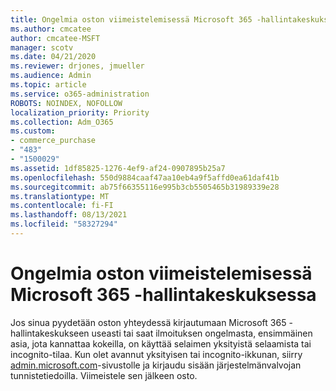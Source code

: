 ```yaml
---
title: Ongelmia oston viimeistelemisessä Microsoft 365 -hallintakeskuksessa
ms.author: cmcatee
author: cmcatee-MSFT
manager: scotv
ms.date: 04/21/2020
ms.reviewer: drjones, jmueller
ms.audience: Admin
ms.topic: article
ms.service: o365-administration
ROBOTS: NOINDEX, NOFOLLOW
localization_priority: Priority
ms.collection: Adm_O365
ms.custom:
- commerce_purchase
- "483"
- "1500029"
ms.assetid: 1df85825-1276-4ef9-af24-0907895b25a7
ms.openlocfilehash: 550d9884caaf47aa10eb4a9f5affd0ea61daf41b
ms.sourcegitcommit: ab75f66355116e995b3cb5505465b31989339e28
ms.translationtype: MT
ms.contentlocale: fi-FI
ms.lasthandoff: 08/13/2021
ms.locfileid: "58327294"
---
```

# <a name="trouble-completing-a-purchase-in-the-microsoft-365-admin-center"></a>Ongelmia oston viimeistelemisessä Microsoft 365 -hallintakeskuksessa

Jos sinua pyydetään oston yhteydessä kirjautumaan Microsoft 365 -hallintakeskukseen useasti tai saat ilmoituksen ongelmasta, ensimmäinen asia, jota kannattaa kokeilla, on käyttää selaimen yksityistä selaamista tai incognito-tilaa. Kun olet avannut yksityisen tai incognito-ikkunan, siirry [admin.microsoft.com](https://admin.microsoft.com)-sivustolle ja kirjaudu sisään järjestelmänvalvojan tunnistetiedoilla. Viimeistele sen jälkeen osto.